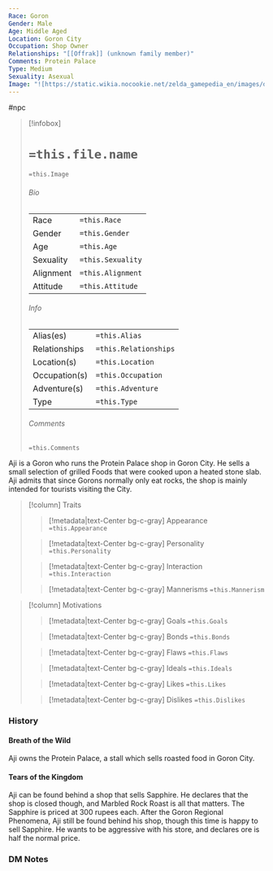 ```yaml
---
Race: Goron
Gender: Male
Age: Middle Aged
Location: Goron City
Occupation: Shop Owner
Relationships: "[[Offrak]] (unknown family member)"
Comments: Protein Palace
Type: Medium
Sexuality: Asexual
Image: "![https://static.wikia.nocookie.net/zelda_gamepedia_en/images/d/d2/BotW_Aji_Model.png|200](https://static.wikia.nocookie.net/zelda_gamepedia_en/images/d/d2/BotW_Aji_Model.png)"
---
```

 #npc 

> [!infobox]
> # `=this.file.name`
> `=this.Image`
> ###### Bio
> |  |  |
> | ---- | ---- |
> | Race | `=this.Race` |
> | Gender | `=this.Gender` |
> | Age | `=this.Age` |
> | Sexuality | `=this.Sexuality` |
> | Alignment | `=this.Alignment` |
> | Attitude | `=this.Attitude` |
> ###### Info
> |  |  |
> | ---- | ---- |
> | Alias(es) | `=this.Alias` |
> | Relationships | `=this.Relationships` |
> | Location(s) | `=this.Location` |
> | Occupation(s) | `=this.Occupation` |
> | Adventure(s) | `=this.Adventure` |
> | Type | `=this.Type` |
> ###### Comments
> `=this.Comments`


Aji is a Goron who runs the Protein Palace shop in Goron City. He sells a small selection of grilled Foods that were cooked upon a heated stone slab. Aji admits that since Gorons normally only eat rocks, the shop is mainly intended for tourists visiting the City.


> [!column] Traits
>> [!metadata|text-Center bg-c-gray] Appearance
>> `=this.Appearance`
>
>> [!metadata|text-Center bg-c-gray] Personality
>> `=this.Personality`
>
>> [!metadata|text-Center bg-c-gray] Interaction
>> `=this.Interaction`
>
>> [!metadata|text-Center bg-c-gray] Mannerisms
>> `=this.Mannerism`
>

> [!column] Motivations
>> [!metadata|text-Center bg-c-gray] Goals
>> `=this.Goals`
>
>> [!metadata|text-Center bg-c-gray] Bonds
>> `=this.Bonds`
>
>> [!metadata|text-Center bg-c-gray] Flaws
>> `=this.Flaws`
>
>> [!metadata|text-Center bg-c-gray] Ideals
>> `=this.Ideals`
>
>> [!metadata|text-Center bg-c-gray] Likes
>> `=this.Likes`
>
>> [!metadata|text-Center bg-c-gray] Dislikes
>> `=this.Dislikes`
>

### History

#### Breath of the Wild

Aji owns the Protein Palace, a stall which sells roasted food in Goron City.

#### Tears of the Kingdom

Aji can be found behind a shop that sells Sapphire. He declares that the shop is closed though, and Marbled Rock Roast is all that matters. The Sapphire is priced at 300 rupees each. After the Goron Regional Phenomena, Aji still be found behind his shop, though this time is happy to sell Sapphire. He wants to be aggressive with his store, and declares ore is half the normal price.

### DM Notes


